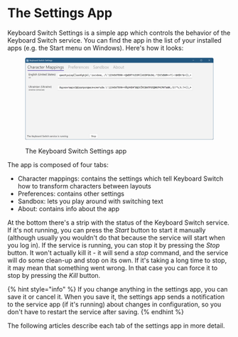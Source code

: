 # The Settings App

Keyboard Switch Settings is a simple app which controls the behavior of the Keyboard Switch service. You can find the app in the list of your installed apps (e.g. the Start menu on Windows). Here's how it looks:

<figure><img src="../.gitbook/assets/v4.2-screen-char-mappings.png" alt="The Keyboard Switch Settings app"><figcaption><p>The Keyboard Switch Settings app</p></figcaption></figure>

The app is composed of four tabs:

* Character mappings: contains the settings which tell Keyboard Switch how to transform characters between layouts
* Preferences: contains other settings
* Sandbox: lets you play around with switching text
* About: contains info about the app

At the bottom there's a strip with the status of the Keyboard Switch service. If it's not running, you can press the _Start_ button to start it manually (although usually you wouldn't do that because the service will start when you log in). If the service is running, you can stop it by pressing the _Stop_ button. It won't actually kill it - it will send a _stop_ command, and the service will do some clean-up and stop on its own. If it's taking a long time to stop, it may mean that something went wrong. In that case you can force it to stop by pressing the _Kill_ button.

{% hint style="info" %}
If you change anything in the settings app, you can save it or cancel it. When you save it, the settings app sends a notification to the service app (if it's running) about changes in configuration, so you don't have to restart the service after saving.
{% endhint %}

The following articles describe each tab of the settings app in more detail.

